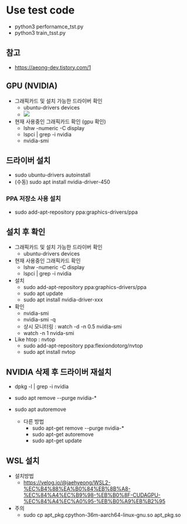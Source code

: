 # Use test code 
- python3 perfornamce_tst.py
- python3 train_tsst.py

## 참고
- https://aeong-dev.tistory.com/1

## GPU (NVIDIA)
- 그래픽카드 및 설치 가능한 드라이버 확인
  - ubuntu-drivers devices
  - <img src="https://github.com/user-attachments/assets/c5cdfca2-9a9e-46c0-9ad5-c540fb183704" >
- 현재 사용중인 그래픽카드 확인 (gpu 확인)
  - lshw -numeric -C display
  - lspci | grep -i nvidia
  - nvidia-smi
  

## 드라이버 설치
- sudo ubuntu-drivers autoinstall
- (수동) sudo apt install nvidia-driver-450
  
### PPA 저장소 사용 설치
- sudo add-apt-repository ppa:graphics-drivers/ppa

## 설치 후 확인
- 그래픽카드 및 설치 가능한 드라이버 확인
  - ubuntu-drivers devices
- 현재 사용중인 그래픽카드 확인
  - lshw -numeric -C display
  - lspci | grep -i nvidia
- 설치
  - sudo add-apt-repository ppa:graphics-drivers/ppa
  - sudo apt update
  - sudo apt install nvidia-driver-xxx
- 확인
  - nvidia-smi
  - nvidia-smi -q
  - 상시 모니터링 : watch -d -n 0.5 nvidia-smi
  - watch -n 1 nvida-smi 
- Like htop : nvtop
  - sudo add-apt-repository ppa:flexiondotorg/nvtop
  - sudo apt install nvtop 

## NVIDIA 삭제 후 드라이버 재설치 
- dpkg -l | grep -i nvidia
- sudo apt remove --purge nvidia-*
- sudo apt autoremove

  - 다른 방법 
    - sudo apt-get remove --purge nvidia-*
    - sudo apt-get autoremove
    - sudo apt-get update

## WSL 설치
- 설치방법
  - https://velog.io/@jaehyeong/WSL2-%EC%B4%88%EA%B0%84%EB%8B%A8-%EC%84%A4%EC%B9%98-%EB%B0%8F-CUDAGPU-%EC%84%A4%EC%A0%95-%EB%B0%A9%EB%B2%95
- 주의
  - sudo cp apt_pkg.cpython-36m-aarch64-linux-gnu.so apt_pkg.so    
